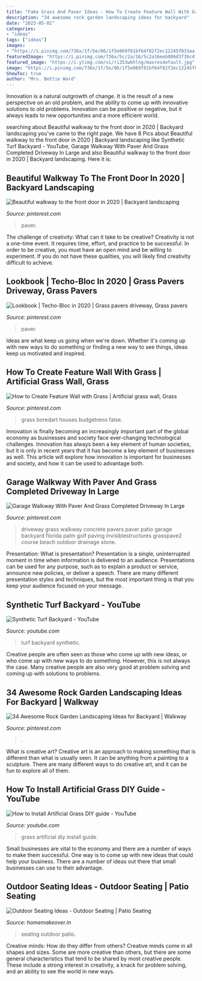 ```yaml
---
title: "Fake Grass And Paver Ideas - How To Create Feature Wall With Grass"
description: "34 awesome rock garden landscaping ideas for backyard"
date: "2023-05-01"
categories:
- "ideas"
tags: ["ideas"]
images:
- "https://i.pinimg.com/736x/1f/5e/06/1f5e069f81bf64f82f2ec12245f033aa.jpg"
featuredImage: "https://i.pinimg.com/736x/5c/2a/16/5c2a16eeb006d3f3bc4f15d97160fe66.jpg"
featured_image: "https://i.ytimg.com/vi/ri353wkhlng/maxresdefault.jpg"
image: "https://i.pinimg.com/736x/1f/5e/06/1f5e069f81bf64f82f2ec12245f033aa.jpg"
ShowToc: true
author: "Mrs. Bettie Ward"
---
```



Innovation is a natural outgrowth of change. It is the result of a new perspective on an old problem, and the ability to come up with innovative solutions to old problems. Innovation can be positive or negative, but it always leads to new opportunities and a more efficient world.

	

		
searching about Beautiful walkway to the front door in 2020 | Backyard landscaping you've came to the right page. We have 8 Pics about Beautiful walkway to the front door in 2020 | Backyard landscaping like Synthetic Turf Backyard - YouTube, Garage Walkway With Paver And Grass Completed Driveway In Large and also Beautiful walkway to the front door in 2020 | Backyard landscaping. Here it is:
		
    
## Beautiful Walkway To The Front Door In 2020 | Backyard Landscaping

<img loading=lazy src="https://i.pinimg.com/736x/5c/2a/16/5c2a16eeb006d3f3bc4f15d97160fe66.jpg" onerror="this.onerror=null;this.src='https://tse4.mm.bing.net/th?id=OIP.ph_JbPbyQE3_aLlBMx58vwHaJ3&amp;pid=15.1';" alt="Beautiful walkway to the front door in 2020 | Backyard landscaping">

_Source: pinterest.com_

>paver. 

	

The challenge of creativity: What can it take to be creative?
Creativity is not a one-time event. It requires time, effort, and practice to be successful. In order to be creative, you must have an open mind and be willing to experiment. If you do not have these qualities, you will likely find creativity difficult to achieve.

    
## Lookbook | Techo-Bloc In 2020 | Grass Pavers Driveway, Grass Pavers

<img loading=lazy src="https://i.pinimg.com/736x/63/77/b7/6377b7612798a4f35740c97fbd3e4c8c.jpg" onerror="this.onerror=null;this.src='https://tse1.mm.bing.net/th?id=OIP.0vBAGAZmpcSYt4RuTgMuVQHaJU&amp;pid=15.1';" alt="Lookbook | Techo-Bloc in 2020 | Grass pavers driveway, Grass pavers">

_Source: pinterest.com_

>paver. 

	

Ideas are what keep us going when we're down. Whether it's coming up with new ways to do something or finding a new way to see things, ideas keep us motivated and inspired.

    
## How To Create Feature Wall With Grass | Artificial Grass Wall, Grass

<img loading=lazy src="https://i.pinimg.com/originals/71/92/ef/7192ef2ded47151068d0c348e9dd580f.jpg" onerror="this.onerror=null;this.src='https://tse4.mm.bing.net/th?id=OIP.hU2nGXY5vCXQ6woH5EsfCgHaLH&amp;pid=15.1';" alt="How to Create Feature Wall with Grass | Artificial grass wall, Grass">

_Source: pinterest.com_

>grass boredart houses budgetreno false. 

	

Innovation is finally becoming an increasingly important part of the global economy as businesses and society face ever-changing technological challenges. Innovation has always been a key element of human societies, but it is only in recent years that it has become a key element of businesses as well. This article will explore how innovation is important for businesses and society, and how it can be used to advantage both.

    
## Garage Walkway With Paver And Grass Completed Driveway In Large

<img loading=lazy src="https://i.pinimg.com/736x/1f/5e/06/1f5e069f81bf64f82f2ec12245f033aa.jpg" onerror="this.onerror=null;this.src='https://tse3.mm.bing.net/th?id=OIP.ktoH2YvqfqrEMacKrGQJKgHaJ4&amp;pid=15.1';" alt="Garage Walkway With Paver And Grass Completed Driveway In Large">

_Source: pinterest.com_

>driveway grass walkway concrete pavers paver patio garage backyard florida palm golf paving invisiblestructures grasspave2 course beach outdoor drainage stone. 

	

Presentation: What is presentation?
Presentation is a single, uninterrupted moment in time when information is delivered to an audience. Presentations can be used for any purpose, such as to explain a product or service, announce new policies, or deliver a speech. There are many different presentation styles and techniques, but the most important thing is that you keep your audience focused on your message.

    
## Synthetic Turf Backyard - YouTube

<img loading=lazy src="https://i.ytimg.com/vi/n2Ai3Db-cG0/maxresdefault.jpg" onerror="this.onerror=null;this.src='https://tse2.mm.bing.net/th?id=OIP.fv7o6Xq_vdA0x0eaYHoZ9wHaEK&amp;pid=15.1';" alt="Synthetic Turf Backyard - YouTube">

_Source: youtube.com_

>turf backyard synthetic. 

	

Creative people are often seen as those who come up with new ideas, or who come up with new ways to do something. However, this is not always the case. Many creative people are also very good at problem solving and coming up with solutions to problems.

    
## 34 Awesome Rock Garden Landscaping Ideas For Backyard | Walkway

<img loading=lazy src="https://i.pinimg.com/736x/81/3f/e5/813fe5338cddb72f8919e936b6aec23e.jpg" onerror="this.onerror=null;this.src='https://tse3.mm.bing.net/th?id=OIP.UmSQe1Vcg0DUSLYUPiy4mQHaJ-&amp;pid=15.1';" alt="34 Awesome Rock Garden Landscaping Ideas for Backyard | Walkway">

_Source: pinterest.com_

>. 

	

What is creative art?
Creative art is an approach to making something that is different than what is usually seen. It can be anything from a painting to a sculpture. There are many different ways to do creative art, and it can be fun to explore all of them.

    
## How To Install Artificial Grass DIY Guide - YouTube

<img loading=lazy src="https://i.ytimg.com/vi/ri353wkhlng/maxresdefault.jpg" onerror="this.onerror=null;this.src='https://tse3.mm.bing.net/th?id=OIP.i-p-M5FXiGzdcsRHHkwcRAHaEK&amp;pid=15.1';" alt="How to Install Artificial Grass DIY guide - YouTube">

_Source: youtube.com_

>grass artificial diy install guide. 

	

Small businesses are vital to the economy and there are a number of ways to make them successful. One way is to come up with new ideas that could help your business. There are a number of ideas out there that small businesses can use to their advantage.

    
## Outdoor Seating Ideas - Outdoor Seating | Patio Seating

<img loading=lazy src="https://homemakeover.in/wp-content/uploads/2016/05/Outdoor-Seating-Ideas-9.jpg" onerror="this.onerror=null;this.src='https://tse1.mm.bing.net/th?id=OIP.Qaje7otShcn_1etmNP0BKAHaE9&amp;pid=15.1';" alt="Outdoor Seating Ideas - Outdoor Seating | Patio Seating">

_Source: homemakeover.in_

>seating outdoor patio. 

	

Creative minds: How do they differ from others?
Creative minds come in all shapes and sizes. Some are more creative than others, but there are some general characteristics that tend to be shared by most creative people. These include a strong interest in creativity, a knack for problem solving, and an ability to see the world in new ways.

